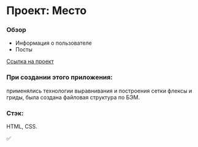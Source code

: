 # Проект: Место

### Обзор

* Информация о пользователе
* Посты

<!-- [Ссылка на проект](https://annaapk.github.io/mesto/) -->
<a href="https://annaapk.github.io/mesto/" target="_blank">Ссылка на проект</a>

### При создании этого приложения:
применялись технологии выравнивания и построения сетки флексы и гриды, была создана файловая структура по БЭМ.

### Стэк:
HTML, CSS.

✅
